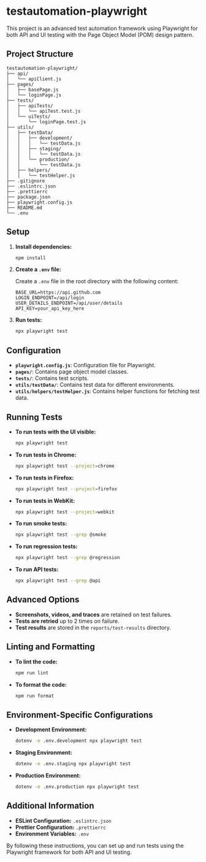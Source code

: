 # testautomation-playwright

This project is an advanced test automation framework using Playwright for both API and UI testing with the Page Object Model (POM) design pattern.

## Project Structure

```
testautomation-playwright/
├── api/
│   └── apiClient.js
├── pages/
│   ├── basePage.js
│   └── loginPage.js
├── tests/
│   ├── apiTests/
│   │   └── apiTest.test.js
│   └── uiTests/
│       └── loginPage.test.js
├── utils/
│   ├── testData/
│   │   ├── development/
│   │   │   └── testData.js
│   │   ├── staging/
│   │   │   └── testData.js
│   │   └── production/
│   │       └── testData.js
│   ├── helpers/
│   │   └── testHelper.js
├── .gitignore
├── .eslintrc.json
├── .prettierrc
├── package.json
├── playwright.config.js
├── README.md
└── .env
```

## Setup

1. **Install dependencies:**

   ```sh
   npm install
   ```

2. **Create a `.env` file:**

   Create a `.env` file in the root directory with the following content:

   ```env
   BASE_URL=https://api.github.com
   LOGIN_ENDPOINT=/api/login
   USER_DETAILS_ENDPOINT=/api/user/details
   API_KEY=your_api_key_here
   ```

3. **Run tests:**

   ```sh
   npx playwright test
   ```

## Configuration

- **`playwright.config.js`**: Configuration file for Playwright.
- **`pages/`**: Contains page object model classes.
- **`tests/`**: Contains test scripts.
- **`utils/testData/`**: Contains test data for different environments.
- **`utils/helpers/testHelper.js`**: Contains helper functions for fetching test data.

## Running Tests

- **To run tests with the UI visible:**

  ```sh
  npx playwright test
  ```

- **To run tests in Chrome:**

  ```sh
  npx playwright test --project=chrome
  ```

- **To run tests in Firefox:**

  ```sh
  npx playwright test --project=firefox
  ```

- **To run tests in WebKit:**

  ```sh
  npx playwright test --project=webkit
  ```

- **To run smoke tests:**

  ```sh
  npx playwright test --grep @smoke
  ```

- **To run regression tests:**

  ```sh
  npx playwright test --grep @regression
  ```

- **To run API tests:**

  ```sh
  npx playwright test --grep @api
  ```

## Advanced Options

- **Screenshots, videos, and traces** are retained on test failures.
- **Tests are retried** up to 2 times on failure.
- **Test results** are stored in the `reports/test-results` directory.

## Linting and Formatting

- **To lint the code:**

  ```sh
  npm run lint
  ```

- **To format the code:**

  ```sh
  npm run format
  ```

## Environment-Specific Configurations

- **Development Environment:**

  ```sh
  dotenv -e .env.development npx playwright test
  ```

- **Staging Environment:**

  ```sh
  dotenv -e .env.staging npx playwright test
  ```

- **Production Environment:**

  ```sh
  dotenv -e .env.production npx playwright test
  ```

## Additional Information

- **ESLint Configuration:** `.eslintrc.json`
- **Prettier Configuration:** `.prettierrc`
- **Environment Variables:** `.env`

By following these instructions, you can set up and run tests using the Playwright framework for both API and UI testing.
